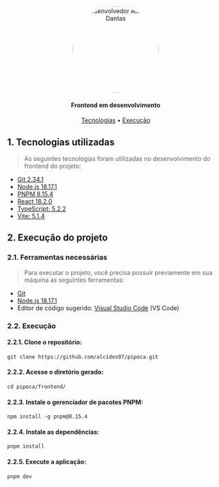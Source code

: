 <section align="center" style="margin-bottom: 2em">
    <img style="border-radius: 50%;" src="https://avatars.githubusercontent.com/Israelkleber" width="200px;" alt="Desenvolvedor Alcides Dantas"/>
  <h4>Frontend em desenvolvimento</h4>
  <div>
    <a href="#1-tecnologias-utilizadas">Tecnologias</a> •
    <a href="#2-execução-do-projeto">Execução</a> 
  </div>
</section>

## 1. Tecnologias utilizadas

> As seguintes tecnologias foram utilizadas no desenvolvimento do frontend do projeto:

- [Git 2.34.1](https://git-scm.com/)
- [Node.js 18.17.1](https://nodejs.org/en)
- [PNPM 8.15.4](https://pnpm.io/pt/installation)
- [React 18.2.0](https://pt-br.react.dev/)
- [TypeScript: 5.2.2](https://www.typescriptlang.org/pt/)
- [Vite: 5.1.4](https://vitejs.dev/)

## 2. Execução do projeto

### 2.1. Ferramentas necessárias

> Para executar o projeto, você precisa possuir previamente em sua máquina as seguintes ferramentas:

- [Git](https://git-scm.com)
- [Node.js 18.17.1](https://nodejs.org/en)
- Editor de código sugerido: [Visual Studio Code](https://code.visualstudio.com/) (VS Code)

### 2.2. Execução

#### 2.2.1. Clone o repositório:

```
git clone https://github.com/alcides07/pipoca.git
```

#### 2.2.2. Acesse o diretório gerado:

```
cd pipoca/frontend/
```

#### 2.2.3. Instale o gerenciador de pacotes PNPM:

```
npm install -g pnpm@8.15.4
```

#### 2.2.4. Instale as dependências:

```
pnpm install
```

#### 2.2.5. Execute a aplicação:

```
pnpm dev
```
